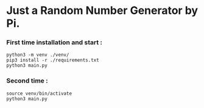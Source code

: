 # Just a Random Number Generator by Pi.

### First time installation and start : 
``` 
python3 -m venv ./venv/
pip3 install -r ./requirements.txt
python3 main.py
```

### Second time :
```
source venv/bin/activate
python3 main.py
```
